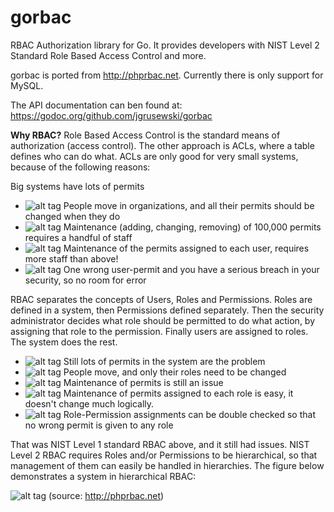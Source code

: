 # gorbac

RBAC Authorization library for Go. 
It provides developers with NIST Level 2 Standard Role Based Access Control and more.

gorbac is ported from http://phprbac.net.
Currently there is only support for MySQL.

The API documentation can ben found at: 
https://godoc.org/github.com/jgrusewski/gorbac

**Why RBAC?**
Role Based Access Control is the standard means of authorization (access control). The other approach is ACLs, where a table defines who can do what. ACLs are only good for very small systems, because of the following reasons:

Big systems have lots of permits
- ![alt tag](http://phprbac.net/img/wrong16.png) People move in organizations, and all their permits should be changed when they do
- ![alt tag](http://phprbac.net/img/wrong16.png) Maintenance (adding, changing, removing) of 100,000 permits requires a handful of staff
- ![alt tag](http://phprbac.net/img/wrong16.png) Maintenance of the permits assigned to each user, requires more staff than above!
- ![alt tag](http://phprbac.net/img/wrong16.png) One wrong user-permit and you have a serious breach in your security, so no room for error

RBAC separates the concepts of Users, Roles and Permissions. Roles are defined in a system, then Permissions defined separately. Then the security administrator decides what role should be permitted to do what action, by assigning that role to the permission. Finally users are assigned to roles. The system does the rest.

- ![alt tag](http://phprbac.net/img/wrong16.png) Still lots of permits in the system are the problem
- ![alt tag](http://phprbac.net/img/tick16.png) People move, and only their roles need to be changed
- ![alt tag](http://phprbac.net/img/wrong16.png) Maintenance of permits is still an issue
- ![alt tag](http://phprbac.net/img/tick16.png) Maintenance of permits assigned to each role is easy, it doesn't change much logically.
- ![alt tag](http://phprbac.net/img/tick16.png) Role-Permission assignments can be double checked so that no wrong permit is given to any role

That was NIST Level 1 standard RBAC above, and it still had issues. NIST Level 2 RBAC requires Roles and/or Permissions to be hierarchical, so that management of them can easily be handled in hierarchies. The figure below demonstrates a system in hierarchical RBAC:

![alt tag](http://phprbac.net/img/rbac.png)
(source: http://phprbac.net)
